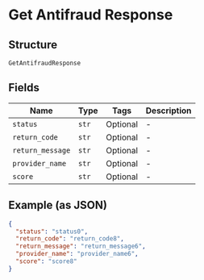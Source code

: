 
# Get Antifraud Response

## Structure

`GetAntifraudResponse`

## Fields

| Name | Type | Tags | Description |
|  --- | --- | --- | --- |
| `status` | `str` | Optional | - |
| `return_code` | `str` | Optional | - |
| `return_message` | `str` | Optional | - |
| `provider_name` | `str` | Optional | - |
| `score` | `str` | Optional | - |

## Example (as JSON)

```json
{
  "status": "status0",
  "return_code": "return_code8",
  "return_message": "return_message6",
  "provider_name": "provider_name6",
  "score": "score8"
}
```

